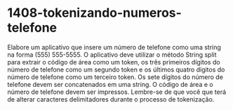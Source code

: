 # 1408-tokenizando-numeros-telefone
Elabore um aplicativo que insere um número de telefone como uma string na forma (555)
555-5555. O aplicativo deve utilizar o método String split para extrair o código de área como um token, os três primeiros dígitos do
número de telefone como um segundo token e os últimos quatro dígitos do número de telefone como um terceiro token. Os sete dígitos do
número de telefone devem ser concatenados em uma string. O código de área e o número de telefone devem ser impressos. Lembre-se de
que você que terá de alterar caracteres delimitadores durante o processo de tokenização.
